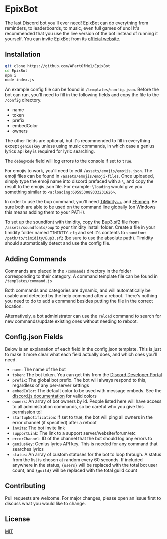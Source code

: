 # EpixBot

The last Discord bot you'll ever need! EpixBot can do everything from reminders, to leaderboards, to music, even full games of uno! It's recommended that you use the live version of the bot instead of running it yourself. You can invite EpixBot from its [official website](https://www.epixbot.gq).

## Installation

```bash
git clone https://github.com/APartOfMe1/EpixBot
cd EpixBot
npm i
node index.js
```

An example config file can be found in `/templates/config.json`. Before the bot can run, you'll need to fill in the following fields and copy the file to the `/config` directory.

- name
- token
- prefix
- embedColor
- owners

The other fields are optional, but it's recommended to fill in everything except `geniuskey` unless using music commands, in which case a genius lyrics api key is required for lyric searching.

The `debugMode` field will log errors to the console if set to `true`.

For emojis to work, you'll need to edit `/assets/emojis/emojis.json`. The emoji files can be found in `/assets/emojis/emoji-files`. Once uploaded, simply type the emoji name into discord prefaced with a `\`, and copy the result to the emojis.json file. For example: `\loading` would give you something similar to `<a:loading:605953089333231626>`.

In order to use the bup command, you'll need [TiMidity++](https://sourceforge.net/projects/timidity/) and [FFmpeg](https://ffmpeg.org/). Be sure both are able to be used on the command line globally (on Windows this means adding them to your PATH).

To set up the soundfont with timidity, copy the Bup3.sf2 file from `/assets/soundfonts/bup` to your timidity install folder. Create a file in your timidity folder named `TIMIDITY.cfg` and set it's contents to `soundfont /path/to/timidity/Bup3.sf2` (be sure to use the absolute path). Timidity should automatically detect and use the config file.

## Adding Commands

Commands are placed in the `/commands` directory in the folder corresponding to their category. A command template file can be found in `/templates/command.js`

Both commands and categories are dynamic, and will automatically be usable and detected by the help command after a reboot. There's nothing you need to do to add a command besides putting the file in the correct location.

Alternatively, a bot administrator can use the `reload` command to search for new commands/update existing ones without needing to reboot. 

## Config.json Fields

Below is an explanation of each field in the config.json template. This is just to make it more clear what each field actually does, and which ones you'll need.

- `name`: The name of the bot
- `token`: The bot token. You can get this from the [Discord Developer Portal](https://discord.com/developers/applications/)
- `prefix`: The global bot prefix. The bot will always respond to this, regardless of any per-server settings
- `embedColor`: The default color to be used with message embeds. See the [discord.js documentation](https://discord.js.org/#/docs/main/stable/class/MessageEmbed?scrollTo=setColor) for valid colors
- `owners`: An array of bot owners by id. People listed here will have access to all administration commands, so be careful who you give this permission to!
- `startupNotification`: If set to true, the bot will ping all owners in the error channel (if specified) after a reboot
- `invite`: The bot invite link
- `supportLink`: The link to a support server/website/forum/etc
- `errorChannel`: ID of the channel that the bot should log any errors to
- `geniusKey`: Genius lyrics API key. This is needed for any command that searches lyrics
- `status`:  An array of custom statuses for the bot to loop through. A status from the list is chosen at random every 60 seconds. If included anywhere in the status, `{users}` will be replaced with the total bot user count, and `{guild}` will be replaced with the total guild count

## Contributing
Pull requests are welcome. For major changes, please open an issue first to discuss what you would like to change.

## License
[MIT](https://choosealicense.com/licenses/mit/)